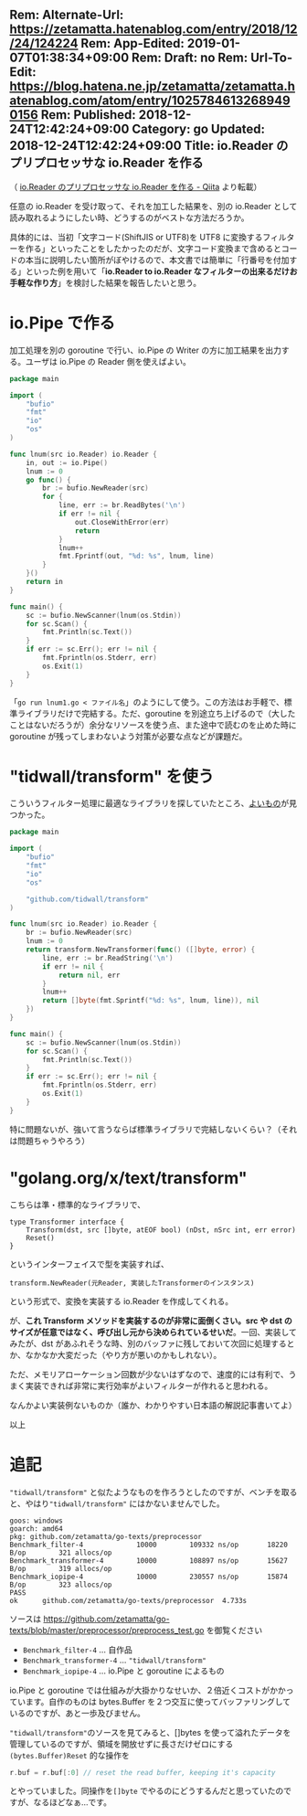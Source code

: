 Rem: Alternate-Url: https://zetamatta.hatenablog.com/entry/2018/12/24/124224
Rem: App-Edited: 2019-01-07T01:38:34+09:00
Rem: Draft: no
Rem: Url-To-Edit: https://blog.hatena.ne.jp/zetamatta/zetamatta.hatenablog.com/atom/entry/10257846132689490156
Rem: Published: 2018-12-24T12:42:24+09:00
Category: go
Updated: 2018-12-24T12:42:24+09:00
Title: io.Reader のプリプロセッサな io.Reader を作る
---
（ [io.Reader のプリプロセッサな io.Reader を作る - Qiita](https://qiita.com/zetamatta/items/9312375f90f7b5bee85f) より転載）


任意の io.Reader を受け取って、それを加工した結果を、別の io.Reader として読み取れるようにしたい時、どうするのがベストな方法だろうか。

具体的には、当初「文字コード(ShiftJIS or UTF8)を UTF8 に変換するフィルターを作る」といったことをしたかったのだが、文字コード変換まで含めるとコードの本当に説明したい箇所がぼやけるので、本文書では簡単に「行番号を付加する」といった例を用いて「**io.Reader to io.Reader なフィルターの出来るだけお手軽な作り方**」を検討した結果を報告したいと思う。

io.Pipe で作る
==============

加工処理を別の goroutine で行い、io.Pipe の Writer の方に加工結果を出力する。ユーザは io.Pipe の Reader 側を使えばよい。

```go
package main

import (
	"bufio"
	"fmt"
	"io"
	"os"
)

func lnum(src io.Reader) io.Reader {
	in, out := io.Pipe()
	lnum := 0
	go func() {
		br := bufio.NewReader(src)
		for {
			line, err := br.ReadBytes('\n')
			if err != nil {
				out.CloseWithError(err)
				return
			}
			lnum++
			fmt.Fprintf(out, "%d: %s", lnum, line)
		}
	}()
	return in
}

func main() {
	sc := bufio.NewScanner(lnum(os.Stdin))
	for sc.Scan() {
		fmt.Println(sc.Text())
	}
	if err := sc.Err(); err != nil {
		fmt.Fprintln(os.Stderr, err)
		os.Exit(1)
	}
}
```

「`go run lnum1.go < ファイル名`」のようにして使う。この方法はお手軽で、標準ライブラリだけで完結する。ただ、goroutine を別途立ち上げるので（大したことはないだろうが）余分なリソースを使う点、また途中で読むのを止めた時に goroutine が残ってしまわないよう対策が必要な点などが課題だ。

"tidwall/transform" を使う
==========================

こういうフィルター処理に最適なライブラリを探していたところ、[よいもの](https://github.com/tidwall/transform)が見つかった。

```go
package main

import (
	"bufio"
	"fmt"
	"io"
	"os"

	"github.com/tidwall/transform"
)

func lnum(src io.Reader) io.Reader {
	br := bufio.NewReader(src)
	lnum := 0
	return transform.NewTransformer(func() ([]byte, error) {
		line, err := br.ReadString('\n')
		if err != nil {
			return nil, err
		}
		lnum++
		return []byte(fmt.Sprintf("%d: %s", lnum, line)), nil
	})
}

func main() {
	sc := bufio.NewScanner(lnum(os.Stdin))
	for sc.Scan() {
		fmt.Println(sc.Text())
	}
	if err := sc.Err(); err != nil {
		fmt.Fprintln(os.Stderr, err)
		os.Exit(1)
	}
}
```

特に問題ないが、強いて言うならば標準ライブラリで完結しないくらい？（それは問題ちゃうやろう）

"golang.org/x/text/transform"
=============================

こちらは準・標準的なライブラリで、

```golang
type Transformer interface {
    Transform(dst, src []byte, atEOF bool) (nDst, nSrc int, err error)
    Reset()
}
```

というインターフェイスで型を実装すれば、

```golang
transform.NewReader(元Reader, 実装したTransformerのインスタンス)
```

という形式で、変換を実装する io.Reader を作成してくれる。

が、**これ Transform メソッドを実装するのが非常に面倒くさい。src や dst のサイズが任意ではなく、呼び出し元から決められているせいだ**。一回、実装してみたが、dst があふれそうな時、別のバッファに残しておいて次回に処理するとか、なかなか大変だった（やり方が悪いのかもしれない）。

ただ、メモリアローケーション回数が少ないはずなので、速度的には有利で、うまく実装できれば非常に実行効率がよいフィルターが作れると思われる。

なんかよい実装例ないものか（誰か、わかりやすい日本語の解説記事書いてよ）

以上

追記
====

`"tidwall/transform"` と似たようなものを作ろうとしたのですが、ベンチを取ると、やはり`"tidwall/transform"` にはかないませんでした。

```
goos: windows
goarch: amd64
pkg: github.com/zetamatta/go-texts/preprocessor
Benchmark_filter-4        	   10000	    109332 ns/op	   18220 B/op	     321 allocs/op
Benchmark_transformer-4   	   10000	    108897 ns/op	   15627 B/op	     319 allocs/op
Benchmark_iopipe-4        	   10000	    230557 ns/op	   15874 B/op	     323 allocs/op
PASS
ok  	github.com/zetamatta/go-texts/preprocessor	4.733s
```

ソースは https://github.com/zetamatta/go-texts/blob/master/preprocessor/preprocess_test.go を御覧ください

* `Benchmark_filter-4` … 自作品
* `Benchmark_transformer-4` … `"tidwall/transform"`
* `Benchmark_iopipe-4` … io.Pipe と goroutine によるもの

io.Pipe と goroutine では仕組みが大掛かりなせいか、２倍近くコストがかかっています。自作のものは bytes.Buffer を２つ交互に使ってバッファリングしているのですが、あと一歩及びません。

`"tidwall/transform"`のソースを見てみると、[]bytes を使って溢れたデータを管理しているのですが、領域を開放せずに長さだけゼロにする `(bytes.Buffer)Reset` 的な操作を

```go
r.buf = r.buf[:0] // reset the read buffer, keeping it's capacity
```

とやっていました。同操作を`[]byte` でやるのにどうするんだと思っていたのですが、なるほどなぁ…です。